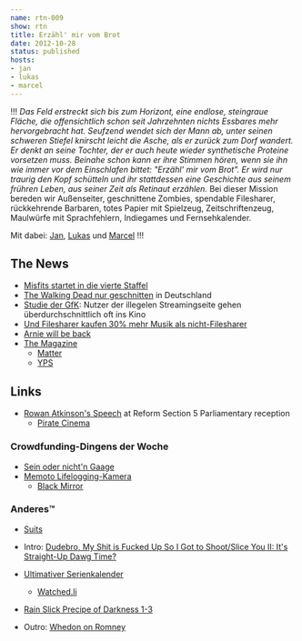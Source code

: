 ```yaml
---
name: rtn-009
show: rtn
title: Erzähl' mir vom Brot
date: 2012-10-28
status: published
hosts:
- jan
- lukas
- marcel
---
```

!!!
_Das Feld erstreckt sich bis zum Horizont, eine endlose, steingraue Fläche, die offensichtlich schon seit Jahrzehnten nichts Essbares mehr hervorgebracht hat. Seufzend wendet sich der Mann ab, unter seinen schweren Stiefel knirscht leicht die Asche, als er zurück zum Dorf wandert. Er denkt an seine Tochter, der er auch heute wieder synthetische Proteine vorsetzen muss. Beinahe schon kann er ihre Stimmen hören, wenn sie ihn wie immer vor dem Einschlafen bittet: "Erzähl' mir vom Brot". Er wird nur traurig den Kopf schütteln und ihr stattdessen eine Geschichte aus seinem frühren Leben, aus seiner Zeit als Retinaut erzählen._ Bei dieser Mission bereden wir Außenseiter, geschnittene Zombies, spendable Filesharer, rückkehrende Barbaren, totes Papier mit Spielzeug, Zeitschriftenzeug, Maulwürfe mit Sprachfehlern, Indiegames und Fernsehkalender.

Mit dabei: [Jan](https://twitter.com/jvanvinkenroye), [Lukas](https://twitter.com/blubser) und [Marcel](https://twitter.com/xartas)
!!!

## The News

- [Misfits startet in die vierte Staffel](http://www.e4.com/misfits/)
- [The Walking Dead nur geschnitten](http://www.dwdl.de/nachrichten/38030/the_walking_dead_in_deutschland_nur_geschnitten/) in Deutschland
- [Studie der GfK](http://www.heise.de/tp/blogs/6/150152): Nutzer der illegelen Streamingseite gehen überdurchschnittlich oft ins Kino
- [Und Filesharer kaufen 30% mehr Musik als nicht-Filesharer](http://www.heise.de/newsticker/meldung/Studie-Filesharer-kaufen-mehr-Musik-als-Nicht-Filesharer-1730464.html)
- [Arnie will be back](http://www.filmstarts.de/nachrichten/18475668.html)
- [The Magazine](http://the-magazine.org/)
  - [Matter](http://www.kickstarter.com/projects/readmatter/matter)
  - [YPS](http://yps.de)

## Links

- [Rowan Atkinson's Speech](http://www.youtube.com/watch?v=gciegyiLYtY) at Reform Section 5 Parliamentary reception
  - [Pirate Cinema](http://www.amazon.de/Pirate-Cinema-Cory-Doctorow/dp/0765329085?tag=retinacast04-21)

### Crowdfunding-Dingens der Woche

- [Sein oder nicht'n Gaage](http://www.startnext.de/maulwurfn)
- [Memoto Lifelogging-Kamera](http://www.kickstarter.com/projects/martinkallstrom/memoto-lifelogging-camera)
  - [Black Mirror](http://en.wikipedia.org/wiki/Black_Mirror_(TV_series))

### Anderes™

- [Suits](http://www.imdb.com/title/tt1632701/)
- Intro: [Dudebro, My Shit is Fucked Up So I Got to Shoot/Slice You II: It's Straight-Up Dawg Time?](http://www.theverge.com/2012/10/25/3543204/dudebro-2-meme-to-game)
- [Ultimativer Serienkalender](http://www.pogdesign.co.uk/cat/)
  - [Watched.li](http://watched.li)

- [Rain Slick Precipe of Darkness 1-3](http://rainslickgame.com/)
- Outro: [Whedon on Romney](http://www.youtube.com/watch?v=6TiXUF9xbTo)
